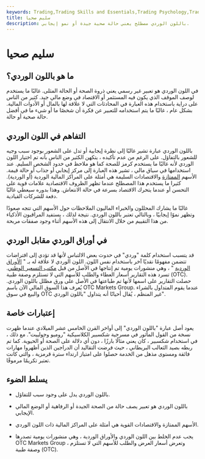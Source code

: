 ```yaml
---
keywords: Trading,Trading Skills and Essentials,Trading Psychology,Trading Skills
title: سليم صحيا
description: باللون الوردي مصطلح يعني حالة صحية جيدة أو نمو إيجابي.
---
```


# سليم صحيا
## ما هو باللون الوردي؟

في اللون الوردي هو تعبير غير رسمي يعني ذروة الصحة أو الحالة المثلى. غالبًا ما يستخدم لوصف الموقف الذي يكون فيه المستثمر أو الاقتصاد في وضع مالي جيد. كثير من الناس على دراية باستخدام هذه العبارة في المحادثات التي لا علاقة لها بالمال أو الأدوات المالية. بشكل عام ، غالبًا ما يتم استخدامه للتعبير عن فكرة أن شخصًا ما أو شيء ما في أفضل حالة صحية أو حالة.

## التفاهم في اللون الوردي

باللون الوردي عبارة تشير غالبًا إلى نظرة إيجابية أو تدل على الشعور بوجود سبب وجيه للشعور بالتفاؤل. على الرغم من عدم تأكيده ، يتكهن الكثير من الناس بأنه تم اختيار اللون الوردي لأنه غالبًا ما يستخدم كرمز للصحة كما هو ملاحظ في خدود الشخص السليم. عند استخدامها في سياق مالي ، تشير هذه العبارة إلى مركز إيجابي أو جذاب أو حالة قيمة. الأسهم [الممتازة](/bluechip) والاقتصادات السليمة هي أمثلة على المراكز المالية الوردية (أو الوردية). كثيرا ما يستخدم هذا المصطلح عندما تظهر الظروف الاقتصادية علامات قوية على التحسن أو عندما يتحرك الاقتصاد بسرعة في حالة الانتعاش. وهذا بدوره سيعطي غالبًا دفعة للشركات القيادية.

غالبًا ما يشارك المحللون والخبراء الماليون الملاحظات حول الأسهم التي تتجه صعودًا وتظهر نموًا إيجابيًا ، وبالتالي تعتبر باللون الوردي. نتيجة لذلك ، يستفيد المراقبون الأذكياء من هذا التقييم من خلال الانتقال إلى هذه الأسهم أثناء وجود صفقات مربحة.

## في أوراق الوردي مقابل الوردي

قد يتسبب استخدام كلمة "وردي" في حدوث بعض الالتباس لأنها قد تؤدي إلى افتراضات تتضمن مفهومًا نقديًا آخر باستخدام نفس اللون. اللون الوردي لا علاقة له بـ " [الأوراق الوردية](/pinksheets) " ، وهي منشورات يومية تم إنتاجها في الأصل من قبل [مكتب التسعير الوطني](/national-quote-bureau). تسرد هذه التقارير أسعار العطاء والطلب للأسهم التي لا تستلزم وصفة طبية (OTC). حصلت التقارير على اسمها لأنها تم طباعتها في الأصل على ورق مظلل باللون الوردي. يُعرف هذا السوق المالي الآن باسم OTC Markets Group. عندما يقوم المتداول بالشراء والبيع في سوق OTC غير المنظم ، يُقال أحيانًا أنه يتداول "باللون الوردي".

## إعتبارات خاصة

يعود أصل عبارة "باللون الوردي" إلى أواخر القرن الخامس عشر الميلادي عندما ظهرت نسخة من القول المأثور في مسرحية شكسبير الكلاسيكية "روميو وجولييت". مع ذلك ، في استخدام شكسبير ، كان يعني مثالًا بارزًا ، دون أي دلالة على الصحة أو الحيوية. كما تم ربطه بصيد الثعالب البريطاني ، حيث فرضت التقاليد أن الدراجين الذين أظهروا مهارات فائقة ومستوى مذهل من الخدمة حصلوا على امتياز ارتداء سترة قرمزية ، والتي كانت تعتبر تكريمًا مرموقًا.

## يسلط الضوء

- باللون الوردي يدل على وجود سبب للتفاؤل.

- باللون الوردي هو تعبير يصف حالة من الصحة الجيدة أو الرفاهية أو الوضع المالي الإيجابي.

- الأسهم الممتازة والاقتصادات القوية هي أمثلة على المراكز المالية ذات اللون الوردي.

- يجب عدم الخلط بين اللون الوردي والأوراق الوردية ، وهي منشورات يومية تصدرها OTC Markets Group ، وتعرض أسعار العرض والطلب للأسهم التي لا تستلزم وصفة طبية (OTC).

